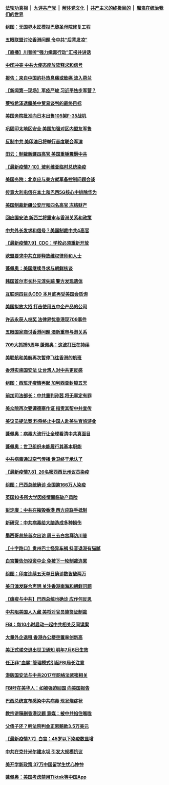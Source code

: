 

####  [法轮功真相](../../../../basic/blob/master/README.md?t=07110402) &nbsp;|&nbsp; [九评共产党](../../../../9ping.md/blob/master/README.md?t=07110402) &nbsp;|&nbsp; [解体党文化](../../../../jtdwh.md/blob/master/README.md?t=07110402)  &nbsp;|&nbsp; [共产主义的终极目的](../../../../gczydzjmd.md/blob/master/README.md?t=07110402) &nbsp;|&nbsp; [魔鬼在统治我们的世界](../../../../mgztzwmdsj.md/blob/master/README.md?t=07110402) 

#### [组图：无国界木匠模拟巴黎圣母院修复工程](../pages/nsc418/n12243915.md?t=07110402) 

#### [五眼联盟讨论香港问题 令中共“后背发凉”](../pages/nsc418/n12247326.md?t=07110402) 

#### [【直播】川普听“强力缉毒行动”汇报并讲话](../pages/nsc418/n12247084.md?t=07110402) 

#### [中印冲突 中共大使态度放软释求和信号](../pages/nsc418/n12247210.md?t=07110402) 

#### [报告：来自中国的扑热息痛或致癌 流入荷兰](../pages/nsc418/n12246872.md?t=07110402) 

#### [【新闻第一现场】军疫严峻 习近平怯步军营？](../pages/nsc418/n12245547.md?t=07110402) 

#### [莱特希泽透露美中贸易谈判的最终目标](../pages/nsc418/n12246823.md?t=07110402) 

#### [美国务院批准向日本出售105架F-35战机](../pages/nsc418/n12246608.md?t=07110402) 

#### [巩固印太地区安全 美国加强对区内盟友军售](../pages/nsc418/n12246548.md?t=07110402) 

#### [反制中共 美印澳日将举行首度联合军演](../pages/nsc418/n12246462.md?t=07110402) 

#### [田云：制裁新疆四高官 美国重锤震慑中共](../pages/nsc418/n12246098.md?t=07110402) 

#### [【最新疫情7·10】玻利维亚临时总统染疫](../pages/nsc418/n12245413.md?t=07110402) 

#### [美国务院：北京应与美方就军备控制问题会谈](../pages/nsc418/n12245183.md?t=07110402) 

#### [传意大利电信在本土和巴西5G核心中排除华为](../pages/nsc418/n12244770.md?t=07110402) 

#### [美国制裁新疆公安厅和四名高官 冻结财产](../pages/nsc418/n12244653.md?t=07110402) 

#### [回应国安法 新西兰将重审与香港关系和政策](../pages/nsc418/n12244085.md?t=07110402) 

#### [中共外长发求和信号？美国制裁中共4高官](../pages/nsc418/n12244813.md?t=07110402) 

#### [【最新疫情7.9】CDC：学校必须重新开放](../pages/nsc418/n12242776.md?t=07110402) 

#### [欧盟要求中共立即释放维权律师和人士](../pages/nsc418/n12244421.md?t=07110402) 

#### [蓬佩奥：美国继续寻求与朝鲜核谈](../pages/nsc418/n12244538.md?t=07110402) 

#### [韩国首尔市长朴元淳失踪 警方发现遗体](../pages/nsc418/n12243734.md?t=07110402) 

#### [互联网四巨头CEO 本月底再受美国会质询](../pages/nsc418/n12244283.md?t=07110402) 

#### [美国拟放大招 打击使用五中企产品的公司](../pages/nsc418/n12244402.md?t=07110402) 

#### [许志永获人权奖 法律界忧香港现709事件](../pages/nsc418/n12244380.md?t=07110402) 

#### [五眼国家商讨香港问题 澳新重审与港关系](../pages/nsc418/n12244260.md?t=07110402) 

#### [709大抓捕5周年 蓬佩奥：这波打压在持续](../pages/nsc418/n12243611.md?t=07110402) 

#### [美联航和美航再次暂停飞往香港的航班](../pages/nsc418/n12243607.md?t=07110402) 

#### [香港实施国安法 让台湾人对中共更反感](../pages/nsc418/n12243520.md?t=07110402) 

#### [组图：西班牙疫情再起 加利西亚封锁五天](../pages/nsc418/n12241508.md?t=07110402) 

#### [前加司法部长：中共重判孙茜 将无辜定有罪](../pages/nsc418/n12242297.md?t=07110402) 

#### [美众院再次要谭德塞作证 指责其帮中共宣传](../pages/nsc418/n12242500.md?t=07110402) 

#### [美议员提法案 料将终止中国人赴美生育旅游业](../pages/nsc418/n12242470.md?t=07110402) 

#### [蓬佩奥：病毒大流行让全球看清中共真面目](../pages/nsc418/n12242486.md?t=07110402) 

#### [蓬佩奥：世卫组织未能履行其基本职能](../pages/nsc418/n12242263.md?t=07110402) 

#### [中共病毒通过空气传播 世卫终于承认了](../pages/nsc418/n12241930.md?t=07110402) 

#### [【最新疫情7.8】26名密西西比州议员染疫](../pages/nsc418/n12239975.md?t=07110402) 

#### [组图：巴西总统确诊 全国逾166万人染疫](../pages/nsc418/n12240754.md?t=07110402) 

#### [英国10多所大学因疫情面临破产风险](../pages/nsc418/n12241724.md?t=07110402) 

#### [彭定康：中共在摧毁香港 西方应联手抵制](../pages/nsc418/n12241830.md?t=07110402) 

#### [新研究：中共病毒给大脑造成多种损伤](../pages/nsc418/n12241750.md?t=07110402) 

#### [墨西哥总统首次出访 周三去白宫拜访川普](../pages/nsc418/n12241397.md?t=07110402) 

#### [【十字路口】贵州巴士怪异车祸 抖音退港有猫腻](../pages/nsc418/n12240298.md?t=07110402) 

#### [白宫警告勿投资中企 免被下一轮制裁连累](../pages/nsc418/n12241334.md?t=07110402) 

#### [组图：印度连续五天单日确诊数皆破两万](../pages/nsc418/n12238724.md?t=07110402) 

#### [美日澳发联合声明 关注香港南海和朝鲜问题](../pages/nsc418/n12240998.md?t=07110402) 

#### [【瘟疫与中共】巴西总统也确诊 应作何反思](../pages/nsc418/n12240166.md?t=07110402) 

#### [中共阻美国人入藏 美将对官员施签证制裁](../pages/nsc418/n12240452.md?t=07110402) 

#### [FBI：每10小时启动一起中共相关反间谍案](../pages/nsc418/n12239799.md?t=07110402) 

#### [大量外企退租 香港办公楼空置率创新高](../pages/nsc418/n12240111.md?t=07110402) 

#### [美正式递交退出世卫通知 明年7月6日生效](../pages/nsc418/n12239902.md?t=07110402) 

#### [任正非“血腥”管理模式引起FBI局长注意](../pages/nsc418/n12239966.md?t=07110402) 

#### [港版国安法与中共2017年网络法紧密相关](../pages/nsc418/n12239427.md?t=07110402) 

#### [FBI吁在美华人：如被强迫回国 向美国报告](../pages/nsc418/n12239450.md?t=07110402) 

#### [巴西总统宣布感染中共病毒 现发烧症状](../pages/nsc418/n12239468.md?t=07110402) 

#### [教宗讲稿删香港议题 意媒：被中共掐住喉咙](../pages/nsc418/n12239424.md?t=07110402) 

#### [父债子还？韩法院判金正恩赔款3.5万美元](../pages/nsc418/n12239338.md?t=07110402) 

#### [【最新疫情7.7】白宫：45岁以下染疫数显增](../pages/nsc418/n12237581.md?t=07110402) 

#### [中共在克什米尔建水坝 引发大规模抗议](../pages/nsc418/n12239209.md?t=07110402) 

#### [美开学新政策 37万中国留学生忧心忡忡](../pages/nsc418/n12239233.md?t=07110402) 

#### [蓬佩奥：美国考虑禁用Tiktok等中国App](../pages/nsc418/n12238644.md?t=07110402) 

